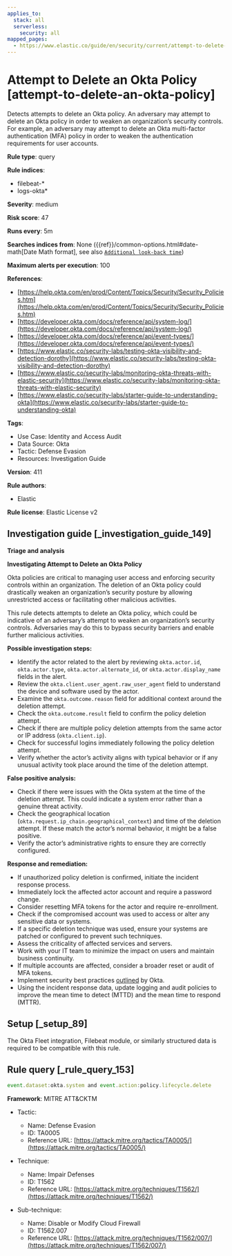 ```yaml
---
applies_to:
  stack: all
  serverless:
    security: all
mapped_pages:
  - https://www.elastic.co/guide/en/security/current/attempt-to-delete-an-okta-policy.html
---
```


# Attempt to Delete an Okta Policy [attempt-to-delete-an-okta-policy]

Detects attempts to delete an Okta policy. An adversary may attempt to delete an Okta policy in order to weaken an organization’s security controls. For example, an adversary may attempt to delete an Okta multi-factor authentication (MFA) policy in order to weaken the authentication requirements for user accounts.

**Rule type**: query

**Rule indices**:

* filebeat-*
* logs-okta*

**Severity**: medium

**Risk score**: 47

**Runs every**: 5m

**Searches indices from**: None ({{ref}}/common-options.html#date-math[Date Math format], see also [`Additional look-back time`](docs-content://solutions/security/detect-and-alert/create-detection-rule.md#rule-schedule))

**Maximum alerts per execution**: 100

**References**:

* [https://help.okta.com/en/prod/Content/Topics/Security/Security_Policies.htm](https://help.okta.com/en/prod/Content/Topics/Security/Security_Policies.htm)
* [https://developer.okta.com/docs/reference/api/system-log/](https://developer.okta.com/docs/reference/api/system-log/)
* [https://developer.okta.com/docs/reference/api/event-types/](https://developer.okta.com/docs/reference/api/event-types/)
* [https://www.elastic.co/security-labs/testing-okta-visibility-and-detection-dorothy](https://www.elastic.co/security-labs/testing-okta-visibility-and-detection-dorothy)
* [https://www.elastic.co/security-labs/monitoring-okta-threats-with-elastic-security](https://www.elastic.co/security-labs/monitoring-okta-threats-with-elastic-security)
* [https://www.elastic.co/security-labs/starter-guide-to-understanding-okta](https://www.elastic.co/security-labs/starter-guide-to-understanding-okta)

**Tags**:

* Use Case: Identity and Access Audit
* Data Source: Okta
* Tactic: Defense Evasion
* Resources: Investigation Guide

**Version**: 411

**Rule authors**:

* Elastic

**Rule license**: Elastic License v2

## Investigation guide [_investigation_guide_149]

**Triage and analysis**

**Investigating Attempt to Delete an Okta Policy**

Okta policies are critical to managing user access and enforcing security controls within an organization. The deletion of an Okta policy could drastically weaken an organization’s security posture by allowing unrestricted access or facilitating other malicious activities.

This rule detects attempts to delete an Okta policy, which could be indicative of an adversary’s attempt to weaken an organization’s security controls. Adversaries may do this to bypass security barriers and enable further malicious activities.

**Possible investigation steps:**

* Identify the actor related to the alert by reviewing `okta.actor.id`, `okta.actor.type`, `okta.actor.alternate_id`, or `okta.actor.display_name` fields in the alert.
* Review the `okta.client.user_agent.raw_user_agent` field to understand the device and software used by the actor.
* Examine the `okta.outcome.reason` field for additional context around the deletion attempt.
* Check the `okta.outcome.result` field to confirm the policy deletion attempt.
* Check if there are multiple policy deletion attempts from the same actor or IP address (`okta.client.ip`).
* Check for successful logins immediately following the policy deletion attempt.
* Verify whether the actor’s activity aligns with typical behavior or if any unusual activity took place around the time of the deletion attempt.

**False positive analysis:**

* Check if there were issues with the Okta system at the time of the deletion attempt. This could indicate a system error rather than a genuine threat activity.
* Check the geographical location (`okta.request.ip_chain.geographical_context`) and time of the deletion attempt. If these match the actor’s normal behavior, it might be a false positive.
* Verify the actor’s administrative rights to ensure they are correctly configured.

**Response and remediation:**

* If unauthorized policy deletion is confirmed, initiate the incident response process.
* Immediately lock the affected actor account and require a password change.
* Consider resetting MFA tokens for the actor and require re-enrollment.
* Check if the compromised account was used to access or alter any sensitive data or systems.
* If a specific deletion technique was used, ensure your systems are patched or configured to prevent such techniques.
* Assess the criticality of affected services and servers.
* Work with your IT team to minimize the impact on users and maintain business continuity.
* If multiple accounts are affected, consider a broader reset or audit of MFA tokens.
* Implement security best practices [outlined](https://www.okta.com/blog/2019/10/9-admin-best-practices-to-keep-your-org-secure/) by Okta.
* Using the incident response data, update logging and audit policies to improve the mean time to detect (MTTD) and the mean time to respond (MTTR).


## Setup [_setup_89]

The Okta Fleet integration, Filebeat module, or similarly structured data is required to be compatible with this rule.


## Rule query [_rule_query_153]

```js
event.dataset:okta.system and event.action:policy.lifecycle.delete
```

**Framework**: MITRE ATT&CKTM

* Tactic:

    * Name: Defense Evasion
    * ID: TA0005
    * Reference URL: [https://attack.mitre.org/tactics/TA0005/](https://attack.mitre.org/tactics/TA0005/)

* Technique:

    * Name: Impair Defenses
    * ID: T1562
    * Reference URL: [https://attack.mitre.org/techniques/T1562/](https://attack.mitre.org/techniques/T1562/)

* Sub-technique:

    * Name: Disable or Modify Cloud Firewall
    * ID: T1562.007
    * Reference URL: [https://attack.mitre.org/techniques/T1562/007/](https://attack.mitre.org/techniques/T1562/007/)




